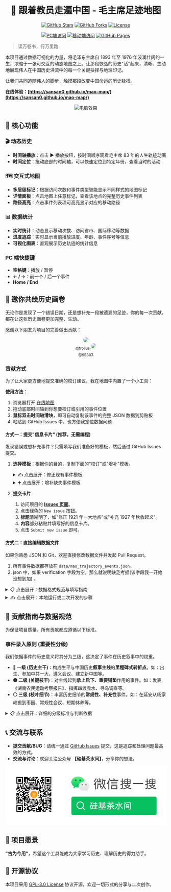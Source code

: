 <div align="center">

# 📍 跟着教员走遍中国 - 毛主席足迹地图

[![GitHub Stars](https://img.shields.io/github/stars/sansan0/mao-map?style=flat-square&logo=github&color=yellow)](https://github.com/sansan0/mao-map/stargazers)
[![GitHub Forks](https://img.shields.io/github/forks/sansan0/mao-map?style=flat-square&logo=github&color=blue)](https://github.com/sansan0/mao-map/network/members)
[![License](https://img.shields.io/badge/license-GPL--3.0-blue.svg?style=flat-square)](LICENSE)

[![PC端访问](https://img.shields.io/badge/PC端-支持-4285F4?style=flat-square&logo=windows&logoColor=white)](#)
[![移动端访问](https://img.shields.io/badge/移动端-支持-4285F4?style=flat-square&logo=android&logoColor=white)](#)
[![GitHub Pages](https://img.shields.io/badge/GitHub_Pages-在线访问-4285F4?style=flat-square&logo=github&logoColor=white)](https://sansan0.github.io/mao-map)

</div>

> 读万卷书，行万里路

本项目通过数据可视化的力量，将毛泽东主席自 1893 年至 1976 年波澜壮阔的一生，浓缩于一张可交互的动态地图之上。让那段恢弘的历史"活"起来，清晰、生动地展现伟人在中国历史洪流中的每一个关键抉择与地理印记。

让我们共同追随伟人的脚步，触摸那段改变中国命运的历史脉搏。

**在线体验：[https://sansan0.github.io/mao-map/](https://sansan0.github.io/mao-map/)**

<p align="center">
  <img src="docs/images/image.png" alt="电脑效果" />
</p>

## 🎯 核心功能

### 🎬 动态历史

- **时间轴播放**：点击 ▶️ 播放按钮，按时间顺序观看毛主席 83 年的人生轨迹动画
- **时间定位**：拖动底部的时间轴，可以快速定位到特定年份，查看当时的活动

### 🗺️ 交互式地图

- **多层级标记**：根据访问次数和事件类型智能显示不同样式的地图标记
- **详情面板**：点击地图上任意标记，查看该地点的完整历史事件列表
- **路径高亮**：点击事件列表项可高亮显示对应的移动路径

### 📊 数据统计

- **实时统计**：动态显示移动次数、访问省市、国际移动等数据
- **进度追踪**：实时显示当前播放进度、年龄、事件序号等信息
- **可视化图表**：直观展示历史轨迹的统计信息

### PC 端快捷键

- **空格键**：播放 / 暂停
- **← / →**：前一个 / 后一个事件
- **Home / End**

## 💖 邀你共绘历史画卷

无论你是发现了一个错误日期，还是想补充一段被遗漏的足迹，你的每一次贡献，都在让这张历史画卷更加完整、生动。

感谢以下朋友为项目的完善做出贡献：

<div align="center">

<a href="https://github.com/sansan0/mao-map/issues?q=author:troilus">
  <img src="https://github.com/troilus.png?size=64" width="64" style="border-radius: 50%;"/>
  <br/>
  <sub>@troilus</sub>
</a>

<a href="https://github.com/sansan0/mao-map/issues?q=author:9E307">
  <img src="https://github.com/9E307.png?size=64" width="64" style="border-radius: 50%;"/>
  <br/>
  <sub>@9E307</sub>
</a>

</div>

### 贡献方式

为了让大家更方便地提交准确的校订建议，我在地图中内置了一个小工具：

**使用方法**：

1. 浏览器打开 [在线地图](https://sansan0.github.io/mao-map/)
2. 拖动底部时间轴到你想要校订或引用的事件位置
3. **鼠标双击时间轴滑块**，即可自动复制该事件的完整 JSON 数据到剪贴板
4. 粘贴到 GitHub Issues 中，也方便我定位数据问题

#### 方式一：提交"信息卡片" (推荐，无需编程)

发现错误或想补充事件？只需填写我们准备好的模板，然后通过 GitHub Issues 提交。

1.  **选择模板**：根据你的目的，复制下面的"校订"或"增补"模板。

    <details>
    <summary>✍️ 点击展开：修正现有事件模板</summary>

    ```markdown
    ## 修正现有事件

    **定位信息**：

    - 事件日期：1921-07-23
    - 当前显示：参加中共一大

    **问题类型**:

    - [ ] 日期错误
    - [x] 地点错误
    - [x] 事件描述不准确
    - [ ] 史料来源问题

    **问题事件**

    - 日期：1921 年 7 月
    - 地点：上海
    - 描述：参加中共一大

    **建议修改为**:

    - 日期：1921 年 7 月 23 日
    - 地点：上海法租界望志路 106 号（今兴业路 76 号）
    - 描述：出席中国共产党第一次全国代表大会开幕会议。

    **史料依据 (最重要！)**:
    《毛泽东年谱（1893-1949）》上卷，中央文献出版社，2013 年 12 月第 2 版，第 86 页。
    （强烈建议附上史料的截图或照片）
    ```

    </details>

    <details>
    <summary>➕ 点击展开：增补缺失事件模板</summary>

    ```markdown
    ## 新增历史事件

    - **日期**: 1927-09-09
    - **地点**: 湖南省浏阳市
    - **事件简述**: 领导湘赣边界秋收起义
    - **重要性级别**: 🔴 一级事件
    - **事件类型**: 长途移动 <!-- 请从 [出生, 国际移动, 长途移动, 短途移动, 原地活动] 中选一个 -->

    **详细描述**:
    毛泽东作为中共中央特派员和前敌委员会书记，在浏阳、文家市等地领导和发动了湘赣边界的秋收起义。这是我党第一次在武装斗争中公开打出自己的旗号——工农革命军。

    **史料依据 (最重要！)**:
    《毛泽东传》金冲及主编，中央文献出版社，2016 年修订版，第 150-155 页。

    **录入标准自查**:

    - [x] 涉及明确的地理移动
    - [x] 具有高度的历史重要性
    - [x] 史料来源可供查证

    **你的补充说明或感言 (选填)**:
    秋收起义是探索"农村包围城市"道路的伟大开端。
    ```

    </details>

2.  **提交卡片**
    1.  访问项目的 **[Issues 页面](https://github.com/sansan0/mao-map/issues)**。
    2.  点击绿色的 `New issue` 按钮。
    3.  **标题**清晰明了，如"修正 1921 年一大地点"或"补充 1927 年秋收起义"。
    4.  **内容**部分粘贴并填写好的信息卡片。
    5.  点击 `Submit new issue` 即可。

#### 方式二：直接编辑数据文件

如果你熟悉 JSON 和 Git，欢迎直接修改数据文件并发起 Pull Request。

1.  所有事件数据都存放在 `data/mao_trajectory_events.json`。
2.  json 中，如果 verification 字段为空，那么就说明缺乏考据(该字段我一开始没想到加) 。

<details>
<summary>📋 点击展开：数据格式规范与填写指南</summary>

### JSON 数据结构示例

查看完整数据文件：[mao_trajectory_events.json](https://raw.githubusercontent.com/sansan0/mao-map/master/data/mao_trajectory_events.json)

每一条事件都遵循统一的 JSON 结构，确保数据的一致性：

```json
{
  "date": "1893-12-26", // 事件发生日期
  "age": 0, // 主席当时年龄
  "movementType": "出生",
  "event": "毛泽东出生，字咏芝（后改润之），乳名\"石三伢子\"",
  "coordinates": {
    "start": null,
    "end": {
      "province": "湖南省",
      "city": "湘潭市",
      "district": "韶山市"
    },
    "transit": [] // 途径地点 (可选)
  },
  "verification": "《毛泽东年谱》，中央文献出版社，2002年版，第 1 页", // 史料来源
  "userVerification": [
    // 支持多人协同考据
    {
      "username": "湘江史话", // 考据者署名 (可选)
      "comment": "一个注定将改变中华民族命运的伟人在韶山冲的农家小院中诞生。此时的中国正值内忧外患，列强瓜分，民族危亡之际。这个婴儿的啼哭声，仿佛是历史的回响，预示着一个新时代的到来。从韶山走向天安门，从农家子弟到开国领袖，毛泽东的一生将与中国人民的解放事业紧密相连，书写出波澜壮阔的历史篇章。", // 考据补充或感言 (可选)
      "date": "2025-06-30" // 考据日期 (可选)
    }
  ]
}
```

---

### 字段详细说明

#### 🏷️ `movementType`: 事件性质分类标准

为了确保地图标记的准确性和一致性，请严格按照以下标准选择事件类型。分类**仅基于事件自身**的 `start` 和 `end` 坐标：

- **`"出生"`**：仅用于毛主席的出生事件

  - 要求：`start` 必须为 `null`，`end` 必须有值，不能有 `transit`
  - 地图显示：只在 `end` 坐标显示一个标记，标记为"出生"

- **`"国际移动"`**：该事件的起点和终点跨越国界

  - 判断标准：`start` 和 `end` 在不同国家，或途径点涉及多个国家
  - 示例：从北京到莫斯科
  - 地图显示：起点标记为"出发"，终点标记为"到达"，途径点标记为"途径"

- **`"长途移动"`**：该事件的起点和终点跨越省份

  - 判断标准：`start` 和 `end` 在不同省份，或途径点涉及多个省份
  - 示例：从湖南长沙到北京
  - 地图显示：起点标记为"出发"，终点标记为"到达"，途径点标记为"途径"

- **`"短途移动"`**：该事件在同一省份内的不同地区间移动

  - 判断标准：`start` 和 `end` 在同一省份的不同地区
  - 示例：从长沙到韶山
  - 地图显示：起点标记为"出发"，终点标记为"到达"，途径点标记为"途径"

- **`"原地活动"`**：在固定地点的活动，无地理位移
  - 要求：`start` 和 `end` 必须完全相同，不能有 `transit`
  - 示例：在延安主持会议
  - 地图显示：只在该地点显示一个标记，标记为"活动"

#### 🗺️ `coordinates`: 地理坐标的规范填写

地图显示遵循 **"独立事件路径"** 的原则：每个事件独立绘制其内部的地理移动轨迹，从 `start` 到 `end`，途径 `transit` 点。**事件之间不绘制连接线**，避免产生虚假的地理连续性。

**坐标字段说明**：

1. **`start`（起点）**：

   - 出生事件：必须为 `null`
   - 原地活动：必须与 `end` 完全相同
   - 其他事件：该事件实际的地理起点
   - **重要**：应该填写该事件的真实起点，不需要强制等于上一个事件的 `end`

2. **`end`（终点）**：

   - 所有事件都必须有 `end` 坐标
   - 这是地图上主要标记显示的位置
   - 也是该事件的地理终点

3. **`transit`（途径点）**：
   - 仅在该事件的行程中有重要停留时填写
   - 按照时间顺序排列
   - 会在地图上显示为独立的标记点

**地图显示逻辑**：

- **路径绘制**：只绘制每个事件的内部路径（`start` → `transit` → `end`）
- **事件间连接**：不绘制任何事件与事件之间的连接线
- **标记显示**：所有坐标点（`start`、`end`、`transit`）都会显示为可点击的地图标记
- **标记分类**：
  - `start` 坐标标记为"出发"
  - `end` 坐标标记为"到达"
  - `transit` 坐标标记为"途径"
  - 出生事件的 `end` 坐标标记为"出生"
  - 原地活动的坐标标记为"活动"
- **详情面板**：点击任何标记可查看该地点的所有相关事件，按时间顺序显示

**路径绘制原则**：

- 移动事件：绘制 `start` → `transit` → `end` 的路径线
- 原地活动：不绘制任何路径线，只显示标记
- 出生事件：不绘制路径线，只显示标记
- `movementType` 的分类基于事件自身的 `start` 和 `end`，不受前序事件影响

**地理精度要求**：

- 🎯 优先精确到区/县级：`"district": "韶山市"`
- 📍 其次精确到市级：`"city": "湘潭市"`
- 🌍 最后精确到省级：`"province": "湖南省"`
- 🌐 国外地点：`"country": "俄罗斯", "city": "莫斯科"`

#### 📝 `event`: 事件描述

- **填写要求**：用一句话简明扼要地描述发生了什么事，这是事件的核心内容
- **格式建议**：动词开头，突出关键行为和结果
- **举例**：`"考察湘潭、湘乡、衡山、醴陵、长沙五县农民运动，历时32天"`

#### 📚 `verification`: 史料出处

> **⚠️ 这是项目最看重的部分！** 请务必写清楚你这条信息的来源，方便大家核对。

- **标准格式**：`《书名》，作者，出版社，出版年份，第X页`
- **网络资源**：`网站名称 文章标题，发布日期，网址`
- **档案资料**：`档案馆名称，档案编号，文件标题`
- **举例**：`"《毛泽东年谱（1893-1949）》上卷，中央文献出版社，2013年版，第1页"`

#### 💭 `userVerification`: 考据与感言

这是一个可以自由发挥的地方，欢迎您：

- ✍️ **补充说明**：写下对这个事件的额外研究心得
- 📖 **查证过程**：分享您的史料查证经历
- 💡 **个人感想**：抒发对这段历史的思考和感悟
- 🏷️ **署名纪念**：留下您的大名和日期，作为贡献纪念

**格式示例**：

```json
"userVerification": [
  {
    "username": "历史爱好者", // 您的署名
    "comment": "通过查阅多份史料，确认了这一事件的准确性...", // 您的补充或感言
    "date": "2025-01-01" // 考据日期
  }
]
```

</details>

<details>
<summary>✍️ 点击展开：本地运行或二次开发的步骤</summary>

1.  **克隆或下载项目**

    ```bash
    # 使用 Git 克隆
    git clone https://github.com/sansan0/mao-map.git
    cd mao-map

    # 或者，直接下载并解压 ZIP 包
    # https://github.com/sansan0/mao-map/archive/refs/heads/master.zip
    ```

2.  **启动本地服务器**
    - **方法 A：使用 Python** (需已安装 Python)
      ```bash
      # 在项目根目录运行
      python -m http.server 8000
      # 然后在浏览器访问 http://localhost:8000
      ```
    - **方法 B：使用 VS Code & Live Server 插件**
      1.  安装代码编辑器 [VS Code](https://code.visualstudio.com/)。
      2.  在 VS Code 插件市场安装 [Live Server](https://marketplace.visualstudio.com/items?itemName=ritwickdey.LiveServer)。
      3.  在 VS Code 中打开项目文件夹。
      4.  在 `index.html` 文件上右键，选择 `Open with Live Server`。

</details>

## 📝 贡献指南与数据规范

为保证项目质量，所有贡献都应遵循以下标准。

### 事件录入原则 (重要性分级)

我们依据事件的历史意义将其分为三级，这决定了事件在历史叙事中的权重。

- **🔴 一级 (历史主干)**：构成生平与中国历史**叙事主线**的**里程碑式转折点**。如：出生、参加中共一大、遵义会议、建立新中国等。
- **🟡 二级 (关键枝干)**：对主线起到**承上启下、重要铺垫**作用的事件。如：发表《湖南农民运动考察报告》、指挥四渡赤水、寻乌调查等。
- **⚪ 三级 (枝叶细节)**：丰富历史细节的**常规性、补充性**事件。如：在延安从杨家岭搬到枣园、常规性会议、短期休养等。

<details>
<summary>📋 点击展开：详细的分级标准与判断依据</summary>

#### 🔴 **一级事件 (必录) - 构成历史主干的转折点**

- **人生阶段的根本性转变：** 从韶山到东山学堂（首次离开家乡求学）、确立马克思主义信仰等。
- **革命和国家叙事的关键节点：** 领导秋收起义、抵达井冈山、到达延安、发表"论十大关系"等。
- **核心职务的标志性变动：** 当选中华苏维埃共和国主席、在遵义会议上被确立为军事领导核心、当选中华人民共和国主席等。
- **产生深远国际影响的活动：** 首次访问苏联、与尼克松会面等。

#### 🟡 **二级事件 (选录) - 承上启下的关键节点**

- **重要的思想理论形成与发表：** 在延安文艺座谈会上的讲话、发表《论持久战》、提出"百花齐放、百家争鸣"等。
- **重要的战役指挥与战略部署：** 部署三大战役的具体指挥、决策抗美援朝等。
- **重要的调查研究与地方视察：** 建国后首次视察黄河、南下视察等。
- **对个人和家庭有重大影响的事件：** 与杨开慧结婚；长子毛岸英牺牲等。

#### ⚪ **三级事件 (可选) - 丰富历史细节的日常活动**

- **常规性工作移动：** 建国后在多个住所（如中南海、北戴河、武汉东湖）之间的季节性移动。
- **一般性会议和接见：** 主持某次不产生重大路线变动的政治局常规会议、接见外国普通友好代表团等。
- **短期的休养或个人活动：** 在杭州进行短期休养、在北戴河游泳等。

</details>

## 📞 交流与联系

- **提交贡献/BUG**：请统一通过 [GitHub Issues](https://github.com/sansan0/mao-map/issues) 提交，这是追踪和处理问题最高效的方式。
- **交流与讨论**：欢迎关注公众号 **【硅基茶水间】**，分享你的想法。

![公众号二维码](https://raw.githubusercontent.com/sansan0/sansan0/refs/heads/master/_image/weixin.png)

## 🌟 项目愿景

**"古为今用"**，希望这个工具能成为大家学习历史、理解历史的得力助手。

## 📄 开源协议

本项目采用 [GPL-3.0 License](LICENSE) 协议开源，欢迎一切形式的分享与二次创作。
